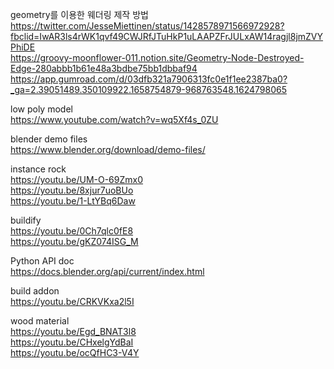geometry를 이용한 웨더링 제작 방법  
https://twitter.com/JesseMiettinen/status/1428578971566972928?fbclid=IwAR3ls4rWK1qvf49CWJRfJTuHkP1uLAAPZFrJULxAW14ragjl8jmZVYPhiDE  
https://groovy-moonflower-011.notion.site/Geometry-Node-Destroyed-Edge-280abbb1b61e48a3bdbe75bb1dbbaf94  
https://app.gumroad.com/d/03dfb321a7906313fc0e1f1ee2387ba0?_ga=2.39051489.350109922.1658754879-968763548.1624798065  

low poly model  
https://www.youtube.com/watch?v=wq5Xf4s_0ZU  

blender demo files  
https://www.blender.org/download/demo-files/  

instance rock  
https://youtu.be/UM-O-69Zmx0  
https://youtu.be/8xjur7uoBUo  
https://youtu.be/1-LtYBq6Daw  

buildify  
https://youtu.be/0Ch7qlc0fE8  
https://youtu.be/gKZ074ISG_M  

Python API doc  
https://docs.blender.org/api/current/index.html  

build addon  
https://youtu.be/CRKVKxa2l5I

wood material  
https://youtu.be/Egd_BNAT3l8  
https://youtu.be/CHxelgYdBaI  
https://youtu.be/ocQfHC3-V4Y  
